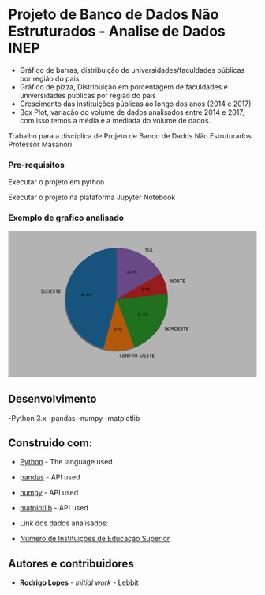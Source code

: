 # Projeto de Banco de Dados Não Estruturados - Analise de Dados INEP

* Gráfico de barras, distribuição de universidades/faculdades públicas por região do pais
* Gráfico de pizza, Distribuição em porcentagem de faculdades e universidades publicas por região do pais
* Crescimento das instituições públicas ao longo dos anos (2014 e 2017)
* Box Plot, variação do volume de dados analisados entre 2014 e 2017, com isso temos a média e a mediada do volume de dados.

Trabalho para a disciplica de Projeto de Banco de Dados Não Estruturados
Professor Masanori

### Pre-requisitos

Executar o projeto em python

Executar o projeto na plataforma Jupyter Notebook

### Exemplo de grafico analisado
![alt text](https://github.com/HammerSteinBrain/AnaliseDadosINEP/blob/master/grafico_pizza.png)

## Desenvolvimento
-Python 3.x
-pandas
-numpy
-matplotlib

## Construido com:

* [Python](https://www.python.org/doc/) - The language used
* [pandas](https://pandas.pydata.org) - API used
* [numpy](https://numpy.org) - API used
* [matplotlib](https://matplotlib.org) - API used

* Link dos dados analisados: 
* [Número de Instituições de Educação Superior](https://github.com/HammerSteinBrain/AnaliseDadosINEP/blob/master/Número_de_IES.csv)


## Autores e contribuidores

* **Rodrigo Lopes** - *Initial work* - [Lebbit](https://github.com/hammersteinbrain)
